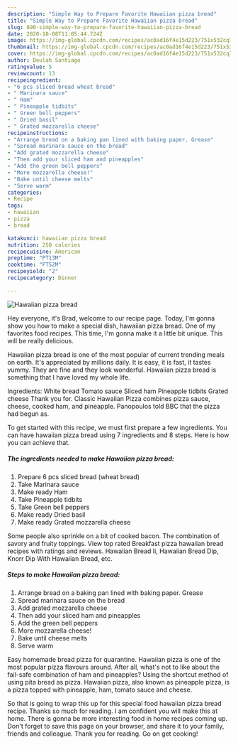```yaml
---
description: "Simple Way to Prepare Favorite Hawaiian pizza bread"
title: "Simple Way to Prepare Favorite Hawaiian pizza bread"
slug: 890-simple-way-to-prepare-favorite-hawaiian-pizza-bread
date: 2020-10-08T11:05:44.724Z
image: https://img-global.cpcdn.com/recipes/ac0ad16f4e15d223/751x532cq70/hawaiian-pizza-bread-recipe-main-photo.jpg
thumbnail: https://img-global.cpcdn.com/recipes/ac0ad16f4e15d223/751x532cq70/hawaiian-pizza-bread-recipe-main-photo.jpg
cover: https://img-global.cpcdn.com/recipes/ac0ad16f4e15d223/751x532cq70/hawaiian-pizza-bread-recipe-main-photo.jpg
author: Beulah Santiago
ratingvalue: 5
reviewcount: 13
recipeingredient:
- "6 pcs sliced bread wheat bread"
- " Marinara sauce"
- " Ham"
- " Pineapple tidbits"
- " Green bell peppers"
- " Dried basil"
- " Grated mozzarella cheese"
recipeinstructions:
- "Arrange bread on a baking pan lined with baking paper. Grease"
- "Spread marinara sauce on the bread"
- "Add grated mozzarella cheese"
- "Then add your sliced ham and pineapples"
- "Add the green bell peppers"
- "More mozzarella cheese!"
- "Bake until cheese melts"
- "Serve warm"
categories:
- Recipe
tags:
- hawaiian
- pizza
- bread

katakunci: hawaiian pizza bread 
nutrition: 250 calories
recipecuisine: American
preptime: "PT13M"
cooktime: "PT52M"
recipeyield: "2"
recipecategory: Dinner

---
```



![Hawaiian pizza bread](https://img-global.cpcdn.com/recipes/ac0ad16f4e15d223/751x532cq70/hawaiian-pizza-bread-recipe-main-photo.jpg)

Hey everyone, it's Brad, welcome to our recipe page. Today, I'm gonna show you how to make a special dish, hawaiian pizza bread. One of my favorites food recipes. This time, I'm gonna make it a little bit unique. This will be really delicious.

Hawaiian pizza bread is one of the most popular of current trending meals on earth. It's appreciated by millions daily. It is easy, it is fast, it tastes yummy. They are fine and they look wonderful. Hawaiian pizza bread is something that I have loved my whole life.

Ingredients: White bread Tomato sauce Sliced ham Pineapple tidbits Grated cheese Thank you for. Classic Hawaiian Pizza combines pizza sauce, cheese, cooked ham, and pineapple. Panopoulos told BBC that the pizza had begun as.


To get started with this recipe, we must first prepare a few ingredients. You can have hawaiian pizza bread using 7 ingredients and 8 steps. Here is how you can achieve that.

<!--inarticleads1-->

##### The ingredients needed to make Hawaiian pizza bread:

1. Prepare 6 pcs sliced bread (wheat bread)
1. Take  Marinara sauce
1. Make ready  Ham
1. Take  Pineapple tidbits
1. Take  Green bell peppers
1. Make ready  Dried basil
1. Make ready  Grated mozzarella cheese


Some people also sprinkle on a bit of cooked bacon. The combination of savory and fruity toppings. View top rated Breakfast pizza hawaiian bread recipes with ratings and reviews. Hawaiian Bread Ii, Hawaiian Bread Dip, Knorr Dip With Hawaiian Bread, etc. 

<!--inarticleads2-->

##### Steps to make Hawaiian pizza bread:

1. Arrange bread on a baking pan lined with baking paper. Grease
1. Spread marinara sauce on the bread
1. Add grated mozzarella cheese
1. Then add your sliced ham and pineapples
1. Add the green bell peppers
1. More mozzarella cheese!
1. Bake until cheese melts
1. Serve warm


Easy homemade bread pizza for quarantine. Hawaiian pizza is one of the most popular pizza flavours around. After all, what&#39;s not to like about the fail-safe combination of ham and pineapples? Using the shortcut method of using pita bread as pizza. Hawaiian pizza, also known as pineapple pizza, is a pizza topped with pineapple, ham, tomato sauce and cheese. 

So that is going to wrap this up for this special food hawaiian pizza bread recipe. Thanks so much for reading. I am confident you will make this at home. There is gonna be more interesting food in home recipes coming up. Don't forget to save this page on your browser, and share it to your family, friends and colleague. Thank you for reading. Go on get cooking!
